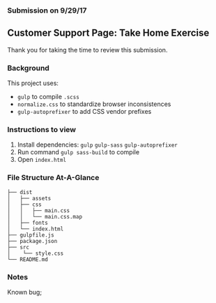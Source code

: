 ### Submission on 9/29/17
## Customer Support Page: Take Home Exercise

Thank you for taking the time to review this submission.

### Background
This project uses:
  * `gulp` to compile `.scss`
  * `normalize.css` to standardize browser inconsistences
  * `gulp-autoprefixer` to add CSS vendor prefixes

### Instructions to view
1. Install dependencies: `gulp` `gulp-sass` `gulp-autoprefixer` 
2. Run command `gulp sass-build` to compile
3. Open `index.html`

### File Structure At-A-Glance
```
├── dist
│   ├── assets
│   ├── css
│   │   ├── main.css
│   │   └── main.css.map
│   ├── fonts
│   └── index.html
├── gulpfile.js
├── package.json
├── src
│    └── style.css
└── README.md   
```

### Notes
Known bug;
